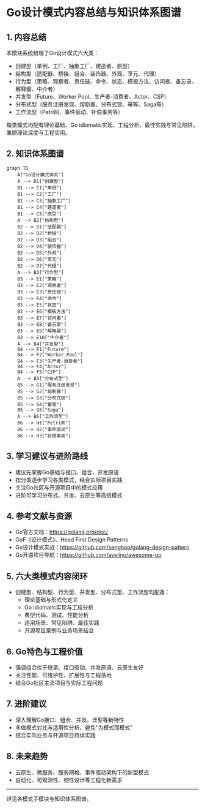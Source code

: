 # Go设计模式内容总结与知识体系图谱

## 1. 内容总结

本模块系统梳理了Go设计模式六大类：

- 创建型（单例、工厂、抽象工厂、建造者、原型）
- 结构型（适配器、桥接、组合、装饰器、外观、享元、代理）
- 行为型（策略、观察者、责任链、命令、状态、模板方法、访问者、备忘录、解释器、中介者）
- 并发型（Future、Worker Pool、生产者-消费者、Actor、CSP）
- 分布式型（服务注册发现、熔断器、分布式锁、幂等、Saga等）
- 工作流型（Petri网、事件驱动、补偿事务等）

每类模式均配有理论基础、Go idiomatic实现、工程分析、最佳实践与常见陷阱，兼顾理论深度与工程实用。

## 2. 知识体系图谱

```mermaid
graph TD
    A["Go设计模式体系"]
    A --> B1["创建型"]
    B1 --> C1["单例"]
    B1 --> C2["工厂"]
    B1 --> C3["抽象工厂"]
    B1 --> C4["建造者"]
    B1 --> C5["原型"]
    A --> B2["结构型"]
    B2 --> D1["适配器"]
    B2 --> D2["桥接"]
    B2 --> D3["组合"]
    B2 --> D4["装饰器"]
    B2 --> D5["外观"]
    B2 --> D6["享元"]
    B2 --> D7["代理"]
    A --> B3["行为型"]
    B3 --> E1["策略"]
    B3 --> E2["观察者"]
    B3 --> E3["责任链"]
    B3 --> E4["命令"]
    B3 --> E5["状态"]
    B3 --> E6["模板方法"]
    B3 --> E7["访问者"]
    B3 --> E8["备忘录"]
    B3 --> E9["解释器"]
    B3 --> E10["中介者"]
    A --> B4["并发型"]
    B4 --> F1["Future"]
    B4 --> F2["Worker Pool"]
    B4 --> F3["生产者-消费者"]
    B4 --> F4["Actor"]
    B4 --> F5["CSP"]
    A --> B5["分布式型"]
    B5 --> G1["服务注册发现"]
    B5 --> G2["熔断器"]
    B5 --> G3["分布式锁"]
    B5 --> G4["幂等"]
    B5 --> G5["Saga"]
    A --> B6["工作流型"]
    B6 --> H1["Petri网"]
    B6 --> H2["事件驱动"]
    B6 --> H3["补偿事务"]
```

## 3. 学习建议与进阶路线

- 建议先掌握Go基础与接口、组合、并发原语
- 按分类逐步学习各类模式，结合实际项目实践
- 关注Go社区与开源项目中的模式应用
- 进阶可学习分布式、并发、云原生等高级模式

## 4. 参考文献与资源

- Go官方文档：<https://golang.org/doc/>
- GoF《设计模式》、Head First Design Patterns
- Go设计模式实战：<https://github.com/senghoo/golang-design-pattern>
- Go开源项目导航：<https://github.com/avelino/awesome-go>

## 5. 六大类模式内容闭环

- 创建型、结构型、行为型、并发型、分布式型、工作流型均配备：
  - 理论基础与形式化定义
  - Go idiomatic实现与工程分析
  - 典型代码、测试、性能分析
  - 适用场景、常见陷阱、最佳实践
  - 开源项目案例与业务场景结合

## 6. Go特色与工程价值

- 强调组合优于继承、接口驱动、并发原语、云原生友好
- 关注性能、可维护性、扩展性与工程落地
- 结合Go社区主流项目与实际工程问题

## 7. 进阶建议

- 深入理解Go接口、组合、并发、泛型等新特性
- 多做模式对比与适用性分析，避免"为模式而模式"
- 结合实际业务与开源项目持续实践

## 8. 未来趋势

- 云原生、微服务、服务网格、事件驱动架构下的新型模式
- 自动化、可观测性、韧性设计等工程化新需求

---

详见各模式子模块与知识体系图谱。
